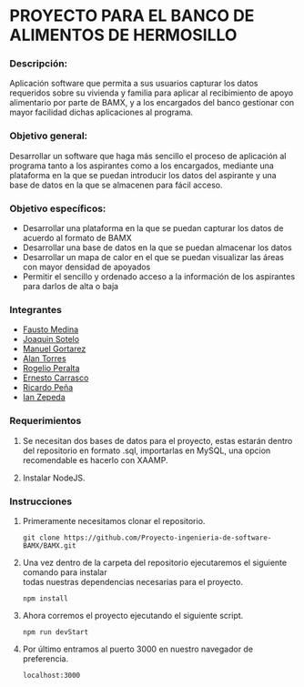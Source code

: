 # PROYECTO PARA EL BANCO DE ALIMENTOS DE HERMOSILLO
 
###  Descripción:
Aplicación software que permita a sus usuarios capturar los datos requeridos sobre su vivienda y familia para aplicar al recibimiento de apoyo alimentario por parte de BAMX, y a los encargados del banco gestionar con mayor facilidad dichas aplicaciones al programa.
 
### Objetivo general:
Desarrollar un software que haga más sencillo el proceso de aplicación al programa tanto a los aspirantes como a los encargados, mediante una plataforma en la que se puedan introducir los datos del aspirante y una base de datos en la que se almacenen para fácil acceso.
 
###  Objetivo específicos:
- Desarrollar una plataforma en la que se puedan capturar los datos de acuerdo al formato de BAMX
- Desarrollar una base de datos en la que se puedan almacenar los datos
- Desarrollar un mapa de calor en el que se puedan visualizar las áreas con mayor densidad de apoyados
- Permitir el sencillo y ordenado acceso a la información de los aspirantes para darlos de alta o baja

###  Integrantes

 - [Fausto Medina](https://github.com/Harico04)
 - [Joaquin Sotelo](https://github.com/JoaquinSotel0) 
 - [Manuel Gortarez](https://github.com/Mgb64) 
 - [Alan Torres](https://github.com/TumbadoBoy0604) 
 - [Rogelio Peralta](https://github.com/rgperalta04) 
 - [Ernesto Carrasco](https://github.com/jesuscarra) 
 - [Ricardo Peña](https://github.com/RemilZarza)
 - [Ian Zepeda](https://github.com/I4NzG)

### Requerimientos
1. Se necesitan dos bases de datos para el proyecto, estas estarán dentro del repositorio en formato .sql, importarlas en MySQL, una opcion recomendable es hacerlo con XAAMP.

2. Instalar NodeJS.

### Instrucciones
1. Primeramente necesitamos clonar el repositorio.

    ```git clone https://github.com/Proyecto-ingenieria-de-software-BAMX/BAMX.git```

 2. Una vez dentro de la carpeta del repositorio ejecutaremos el siguiente comando para instalar  
   todas nuestras dependencias necesarias para el proyecto.
   
     ```npm install```

3.  Ahora corremos el proyecto ejecutando el siguiente script.

     ```npm run devStart```
     
4. Por último entramos al puerto 3000 en nuestro navegador de preferencia.

   ```localhost:3000```
      
